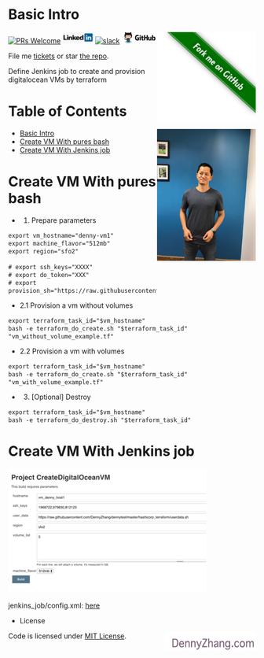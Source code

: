 # Basic Intro
<a href="https://github.com/DennyZhang?tab=followers"><img align="right" width="200" height="183" src="https://raw.githubusercontent.com/USDevOps/mywechat-slack-group/master/images/fork_github.png" /></a>

[![PRs Welcome](https://img.shields.io/badge/PRs-welcome-brightgreen.svg)](http://makeapullrequest.com) [![LinkedIn](https://raw.githubusercontent.com/USDevOps/mywechat-slack-group/master/images/linkedin.png)](https://www.linkedin.com/in/dennyzhang001) <a href="https://www.dennyzhang.com/slack" target="_blank" rel="nofollow"><img src="http://slack.dennyzhang.com/badge.svg" alt="slack"/></a> [![Github](https://raw.githubusercontent.com/USDevOps/mywechat-slack-group/master/images/github.png)](https://github.com/DennyZhang)

File me [tickets](https://github.com/DennyZhang/popular-github-template/issues) or star [the repo](https://github.com/DennyZhang/popular-github-template).

Define Jenkins job to create and provision digitalocean VMs by terraform

Table of Contents
=================
<a href="https://www.dennyzhang.com"><img align="right" width="201" height="268" src="https://raw.githubusercontent.com/USDevOps/mywechat-slack-group/master/images/denny_201706.png"></a>

   * [Basic Intro](#basic-intro)
   * [Create VM With pures bash](#create-vm-with-pures-bash)
   * [Create VM With Jenkins job](#create-vm-with-jenkins-job)

# Create VM With pures bash
- 1. Prepare parameters
```
export vm_hostname="denny-vm1"
export machine_flavor="512mb"
export region="sfo2"

# export ssh_keys="XXXX"
# export do_token="XXX"
# export provision_sh="https://raw.githubusercontent.com/DennyZhang/dennytest/master/hashicorp_terraform/userdata.sh"
```

- 2.1 Provision a vm without volumes
```
export terraform_task_id="$vm_hostname"
bash -e terraform_do_create.sh "$terraform_task_id" "vm_without_volume_example.tf"
```

- 2.2 Provision a vm with volumes
```
export terraform_task_id="$vm_hostname"
bash -e terraform_do_create.sh "$terraform_task_id" "vm_with_volume_example.tf"
```

- 3. [Optional] Destroy
```
export terraform_task_id="$vm_hostname"
bash -e terraform_do_destroy.sh "$terraform_task_id"
```

# Create VM With Jenkins job
![CreateDigitalOceanVM_job.png](https://raw.githubusercontent.com/dennyzhang/terraform_jenkins_digitalocean/master/CreateDigitalOceanVM_job.png)

jenkins_job/config.xml: [here](jenkins_job/config.xml)

- License

Code is licensed under [MIT License](https://www.dennyzhang.com/wp-content/mit_license.txt).
<a href="https://www.dennyzhang.com"><img align="right" width="185" height="37" src="https://raw.githubusercontent.com/USDevOps/mywechat-slack-group/master/images/dns_small.png"></a>
